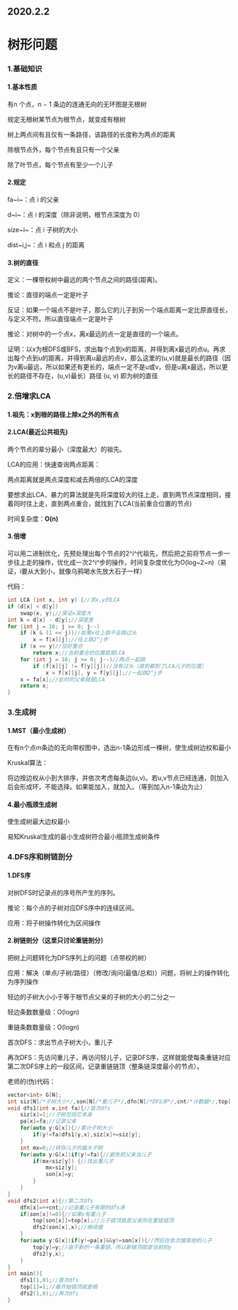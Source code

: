 ## 2020.2.2

# 树形问题

### 1.基础知识

#### 1.基本性质

有n 个点，n − 1 条边的连通无向的无环图是无根树

规定无根树某节点为根节点，就变成有根树

树上两点间有且仅有一条路径，该路径的长度称为两点的距离

除根节点外，每个节点有且只有一个父亲

除了叶节点，每个节点有至少一个儿子

#### 2.规定

fa~i~：点 i 的父亲

d~i~：点 i 的深度（除非说明，根节点深度为 0）

size~i~：点 i 子树的大小

dist~i,j~：点 i 和点 j 的距离

#### 3.树的直径

定义：一棵带权树中最远的两个节点之间的路径(距离)。

推论：直径的端点一定是叶子

反证：如果一个端点不是叶子，那么它的儿子到另一个端点距离一定比原直径长，与定义不符。所以直径端点一定是叶子

推论：对树中的一个点x，离x最远的点一定是直径的一个端点。

证明：以x为根DFS或BFS，求出每个点到x的距离，并得到离x最远的点u。再求出每个点到u的距离，并得到离u最远的点v，那么这里的(u,v)就是最长的路径（因为v离u最远，所以如果还有更长的，端点一定不是u或v，但是u离x最远，所以更长的路径不存在，(u,v)最长）路径 (u, v) 即为树的直径

### 2.倍增求LCA

#### 1.祖先：x到根的路径上除x之外的所有点

#### 2.LCA(最近公共祖先)

两个节点的辈分最小（深度最大）的祖先。

LCA的应用：快速查询两点距离：

两点距离就是两点深度和减去两倍的LCA的深度

要想求出LCA，暴力的算法就是先将深度较大的往上走，直到两节点深度相同，接着同时往上走，直到两点重合，就找到了LCA(当前重合位置的节点)

时间复杂度：**O(n)**

#### 3.倍增

可以用二进制优化，先预处理出每个节点的2^i^代祖先，然后把之前将节点一步一步往上走的操作，优化成一次2^i^步的操作，时间复杂度优化为O(log~2~n)（易证，i要从大到小，就像乌鸦喝水先放大石子一样）

代码：

```c++
int LCA (int x, int y) {//求x,y的LCA
if (d[x] < d[y])
    swap(x, y);//保证x深度大
int k = d[x] - d[y];//深度差
for (int j = 16; j >= 0; j--)
	if (k & (1 << j))//如果x往上跳不会跳过头
		x = f[x][j];//往上跳2^j步
	if (x == y)//恰好重合
        return x;//当前重合的位置就是LCA
	for (int j = 16; j >= 0; j--)//两点一起跳
		if (f[x][j] != f[y][j])//没有过头（直到都到了LCA儿子的位置）
			x = f[x][j], y = f[y][j];//一起跳2^j步
	x = fa[x];//此时的父亲就是LCA
	return x;
}
```

### 3.生成树

#### 1.MST（最小生成树）

在有n个点m条边的无向带权图中，选出n-1条边形成一棵树，使生成树边权和最小

Kruskal算法：

将边按边权从小到大排序，并依次考虑每条边(u,v)。若u,v节点已经连通，则加入后会形成环，不能选择。如果能加入，就加入。（等到加入n-1条边为止）

#### 4.最小瓶颈生成树

使生成树最大边权最小

易知Kruskal生成的最小生成树符合最小瓶颈生成树条件

### 4.DFS序和树链剖分

#### 1.DFS序

对树DFS时记录点的序号所产生的序列。

推论：每个点的子树对应DFS序中的连续区间。

应用：将子树操作转化为区间操作

#### 2.树链剖分（这里只讨论重链剖分）

把树上问题转化为DFS序列上的问题（点带权的树）

应用：解决（单点/子树/路径）（修改/询问(最值/总和)）问题，将树上的操作转化为序列操作

轻边的子树大小小于等于根节点父亲的子树的大小的二分之一

轻边条数数量级：O(logn)

重链条数数量级：O(logn)

首次DFS：求出节点子树大小，重儿子

再次DFS：先访问重儿子，再访问轻儿子，记录DFS序，这样就能使每条重链对应第二次DFS序上的一段区间，记录重链链顶（整条链深度最小的节点）。

老师的(伪)代码：

```c++
vector<int> G[N];
int siz[N]/*子树大小*/,son[N]/*重儿子*/,dfn[N]/*DFS序*/,cnt/*计数器*/,top[N]/*链顶*/,pa[N]/*父亲*/;
void dfs1(int x,int fa){//首次dfs
	siz[x]=1;//子树包括它本身
	pa[x]=fa;//记录父亲
	for(auto y:G[x]){//累计子树大小
		if(y!=fa)dfs1(y,x),siz[x]+=siz[y];
	}
	int mx=0;//转存儿子的最大子树
	for(auto y:G[x])if(y!=fa){//避免把父亲当儿子
		if(mx<siz[y]) {//找出重儿子
        	mx=siz[y];
        	son[x]=y;
		}
	}
}
void dfs2(int x){//第二次dfs
	dfn[x]=++cnt;//记录重儿子有限的dfs序
	if(son[x]!=0){//如果x有重儿子
		top[son[x]]=top[x];//儿子链顶就是父亲所在重链链顶
		dfs2(son[x],x);//继续搜
	}
	for(auto y:G[x])if(y!=pa[x]&&y!=son[x]){//然后在依次搜其他的儿子
		top[y]=y;//由于新的一条重链，所以新链顶就是当前的y
		dfs2(y,x);
	}
}
int main(){
	dfs1(1,0);//首次dfs
    top[1]=1;//最开始链顶就是根
    dfs2(1,0);//再次dfs
}
```